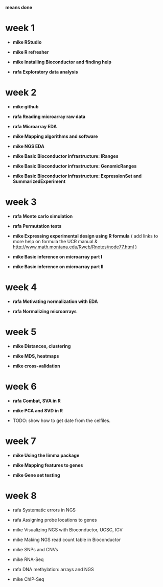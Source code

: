 **means done**

# week 1

- **mike RStudio**

- **mike R refresher**

- **mike Installing Bioconductor and finding help**

- **rafa Exploratory data analysis**

# week 2

- **mike github**

- **rafa Reading microarray raw data**

- **rafa Microarray EDA**

- **mike Mapping algorithms and software**

- **mike NGS EDA**

- **mike Basic Bioconductor infrastructure: IRanges**

- **mike Basic Bioconductor infrastructure: GenomicRanges**

- **mike Basic Bioconductor infrastructure: ExpressionSet and SummarizedExperiment**

# week 3

- **rafa Monte carlo simulation**

- **rafa Permutation tests**

- **mike Expressing experimental design using R formula** ( add links to more help on formula the UCR manual & http://www.math.montana.edu/Rweb/Rnotes/node77.html )

- **mike Basic inference on microarray part I**

- **mike Basic inference on microarray part II**

# week 4

- **rafa Motivating normalization with EDA**

- **rafa Normalizing microarrays**

# week 5

- **mike Distances, clustering**

- **mike MDS, heatmaps**

- **mike cross-validation**

# week 6

- **rafa Combat, SVA in R**

- **mike PCA and SVD in R**

- TODO: show how to get date from the celfiles.

# week 7

- **mike Using the limma package**

- **mike Mapping features to genes**

- **mike Gene set testing**

# week 8

- rafa Systematic errors in NGS

- rafa Assigning probe locations to genes

- mike Visualizing NGS with Bioconductor, UCSC, IGV

- mike Making NGS read count table in Bioconductor

- mike SNPs and CNVs 

- mike RNA-Seq

- rafa DNA methylation: arrays and NGS

- mike ChIP-Seq


